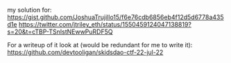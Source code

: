 my solution for:
https://gist.github.com/JoshuaTrujillo15/f6e76cdb6856eb4f12d5d6778a435d1e
https://twitter.com/jtriley_eth/status/1550459124047138819?s=20&t=cTBP-TSnIstNEwwPuRDF5Q

For a writeup of it look at (would be redundant for me to write it):
https://github.com/devtooligan/skidsdao-ctf-22-jul-22
